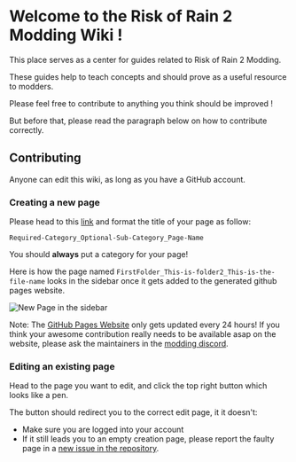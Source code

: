# Welcome to the Risk of Rain 2 Modding Wiki !

This place serves as a center for guides related to Risk of Rain 2 Modding.

These guides help to teach concepts and should prove as a useful resource to modders.

Please feel free to contribute to anything you think should be improved !

But before that, please read the paragraph below on how to contribute correctly.

## Contributing

Anyone can edit this wiki, as long as you have a GitHub account.

### Creating a new page
Please head to this [link](https://github.com/risk-of-thunder/R2Wiki/wiki/_new) and format the title of your page as follow:

`Required-Category_Optional-Sub-Category_Page-Name`

You should **always** put a category for your page!

Here is how the page named `FirstFolder_This-is-folder2_This-is-the-file-name` looks in the sidebar once it gets added to the generated github pages website.

![New Page in the sidebar](https://i.imgur.com/cmjca6E.png)

Note: The [GitHub Pages Website](https://risk-of-thunder.github.io/R2Wiki) only gets updated every 24 hours! If you think your awesome contribution really needs to be available asap on the website, please ask the maintainers in the [modding discord](https://discord.gg/5MbXZvd).

### Editing an existing page

Head to the page you want to edit, and click the top right button which looks like a pen.

The button should redirect you to the correct edit page, it it doesn't:
- Make sure you are logged into your account
- If it still leads you to an empty creation page, please report the faulty page in a [new issue in the repository](https://github.com/risk-of-thunder/R2Wiki/issues).